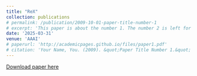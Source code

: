 ```yaml
---
title: "ReX"
collection: publications
# permalink: /publication/2009-10-01-paper-title-number-1
# excerpt: 'This paper is about the number 1. The number 2 is left for future work.'
date: '2025-03-31'
venue: 'AAAI'
# paperurl: 'http://academicpages.github.io/files/paper1.pdf'
# citation: 'Your Name, You. (2009). &quot;Paper Title Number 1.&quot; <i>Journal 1</i>. 1(1).'
---
```

<!-- This paper is about the number 1. The number 2 is left for future work. -->

[Download paper here](http://outerform.github.io/files/rex.pdf)

<!-- Recommended citation: Your Name, You. (2009). "Paper Title Number 1." <i>Journal 1</i>. 1(1). -->